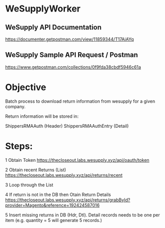 # WeSupplyWorker


WeSupply API Documentation
--------------------------
https://documenter.getpostman.com/view/11859344/T17AiAYq


WeSupply Sample API Request / Postman
-------------------------------------
https://www.getpostman.com/collections/0f9fda38cbdf5946c61a


Objective
=========

Batch process to download return information from wesupply for a given company.

Return information will be stored in:


ShippersRMAAuth        (Header)
ShippersRMAAuthEntry   (Detail)


Steps:
======

1 Obtain Token
https://thecloseout.labs.wesupply.xyz/api/oauth/token

2 Obtain recent Returns (List)
https://thecloseout.labs.wesupply.xyz/api/returns/recent

3 Loop through the List

4 If return is not in the DB then Otain Return Details
https://thecloseout.labs.wesupply.xyz/api/returns/grabById?provider=Magento&reference=192424587016

5 Insert missing returns in DB (Hdr, Dtl).  Detail records needs to be one per item (e.g. quantity = 5 will generate 5 records.)






